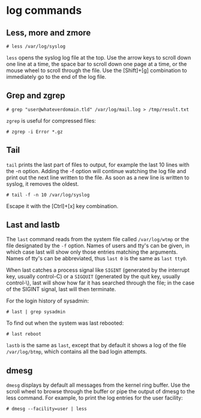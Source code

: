 # log commands

## Less, more and zmore

    # less /var/log/syslog

`less` opens the syslog log file at the top. Use the arrow keys to scroll down one line at a time, the space bar to scroll down one page at a time, or the mouse wheel to scroll through the file. Use the \[Shift]+\[g] combination to immediately go to the end of the log file.

## Grep and zgrep

    # grep "user@whateverdomain.tld" /var/log/mail.log > /tmp/result.txt

`zgrep` is useful for compressed files:

    # zgrep -i Error *.gz

## Tail

`tail` prints the last part of files to output, for example the last 10 lines with the -n option. Adding the -f option will continue watching the log file and print out the next line written to the file. As soon as a new line is written to syslog, it removes the oldest.

    # tail -f -n 10 /var/log/syslog

Escape it with the \[Ctrl]+\[x] key combination.

## Last and lastb

The `last` command reads from the system file called `/var/log/wtmp` or the file designated by the `-f` option. Names of users and tty's can be given, in which case last will show only those entries matching the arguments. Names of tty's can be abbreviated, thus `last 0` is the same as `last tty0`.

When last catches a process signal like `SIGINT` (generated by the interrupt key, usually control-C) or a `SIGQUIT` (generated by the quit key, usually control-\\), last will show how far it has searched through the file; in the case of the SIGINT signal, last will then terminate.

For the login history of sysadmin:

    # last | grep sysadmin

To find out when the system was last rebooted:

    # last reboot

`lastb` is the same as `last`, except that by default it shows a log of the file `/var/log/btmp`, which contains all the bad login attempts.

## dmesg

`dmesg` displays by default all messages from the kernel ring buffer. Use the scroll wheel to browse through the buffer or pipe the output of dmesg to the less command. For example, to print the log entries for the user facility:

    # dmesg --facility=user | less

